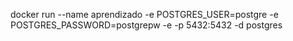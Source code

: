 docker run --name aprendizado -e POSTGRES_USER=postgre -e POSTGRES_PASSWORD=postgrepw -e -p 5432:5432 -d postgres
